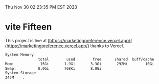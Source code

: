 Thu Nov 30 02:23:35 PM EST 2023

# vite Fifteen


This project is live at [https://marketingpreference.vercel.app/](https://marketingpreference.vercel.app/) thanks to Vercel.

```bash
System Memory
               total        used        free      shared  buff/cache   available
Mem:            15Gi       1.9Gi       3.3Gi       292Mi        10Gi        13Gi
Swap:          8.0Gi       768Ki       8.0Gi
System Storage
345M	.
```
```bash
